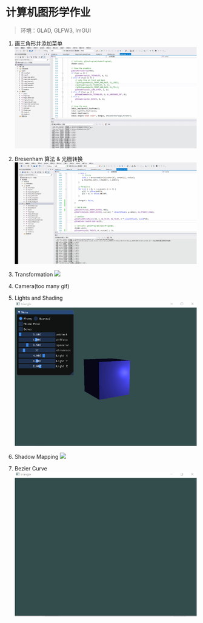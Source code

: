 # 计算机图形学作业

> 环境：GLAD, GLFW3, ImGUI

1. 画三角形并添加菜单
    ![](hw2/screenshot/sample.gif)

2. Bresenham 算法 & 光栅转换
    ![](hw3/screenshot/sample.gif)

3. Transformation
   ![](hw4/doc/sample.gif)

4. Camera(too many gif)

6. Lights and Shading
   ![](hw6/doc/sample.gif)

7. Shadow Mapping
   ![](hw7/doc/sample.gif)

8. Bezier Curve
   ![](hw8/doc/sample.gif)
